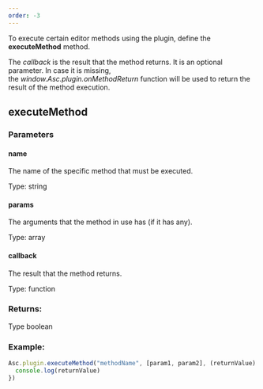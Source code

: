 ```yaml
---
order: -3
---
```


To execute certain editor methods using the plugin, define the **executeMethod** method.

The *callback* is the result that the method returns. It is an optional parameter. In case it is missing, the *window.Asc.plugin.onMethodReturn* function will be used to return the result of the method execution.

## executeMethod

### Parameters

#### name

The name of the specific method that must be executed.

Type: string

#### params

The arguments that the method in use has (if it has any).

Type: array

#### callback

The result that the method returns.

Type: function

### Returns:

Type boolean

### Example:

``` ts
Asc.plugin.executeMethod("methodName", [param1, param2], (returnValue) => {
  console.log(returnValue)
})
```
